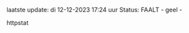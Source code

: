 laatste update: 
di 12-12-2023 17:24   uur 
Status: FAALT - geel - 
<div class="service Y">httpstat</div>